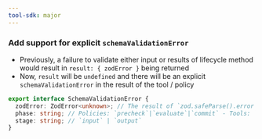 ```yaml
---
tool-sdk: major
---
```


### Add support for explicit `schemaValidationError`

- Previously, a failure to validate either input or results of lifecycle method would result in `result: { zodError }` being returned
- Now, `result` will be `undefined` and there will be an explicit `schemaValidationError` in the result of the tool / policy

```typescript
export interface SchemaValidationError {
  zodError: ZodError<unknown>; // The result of `zod.safeParse().error`
  phase: string; // Policies: `precheck`|`evaluate`|`commit` - Tools: `precheck` | `execute`
  stage: string; // `input` | `output`
}
```
